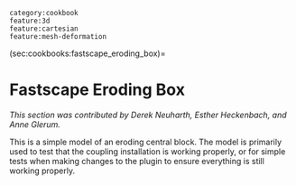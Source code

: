 ```{tags}
category:cookbook
feature:3d
feature:cartesian
feature:mesh-deformation
```

(sec:cookbooks:fastscape_eroding_box)=
# Fastscape Eroding Box

*This section was contributed by Derek Neuharth, Esther Heckenbach, and Anne Glerum.*

This is a simple model of an eroding central block. The model is primarily used to test that the coupling installation is working properly, or for simple tests when making changes to the plugin to ensure everything is still working properly.
